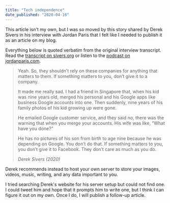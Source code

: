 ```yaml
---
title: "Tech independence"
date_published: "2020-04-16"
---
```


This article isn't my own, but I was so moved by this story shared by Derek Sivers in his interview with Jordan Paris that I felt like I needed to publish it as an article on my blog.

Everything below is quoted verbatim from the original interview transcript. Read the [transcript on sivers.org](https://sivers.org/2020-02-jordan) or listen to the [podcast on jordanparis.com](https://jordanparis.com/ep169/).

> Yeah. So, they shouldn’t rely on these companies for anything that matters to them. If something matters to you, don’t give it to a company.
> 
> It made me really sad. I had a friend in Singapore that, when his kid was nine years old, merged his personal and his Google apps like business Google accounts into one. Then suddenly, nine years of his family photos of his kid growing up were gone.
> 
> He emailed Google customer service, and they said no, there was the warning that when you merge your accounts. His wife was like, “What have you done?”
> 
> He has no pictures of his son from birth to age nine because he was depending on Google. You don’t do that. If something matters to you, you don’t give it to Facebook. They don’t care as much as you do.
> 
> <cite>Derek Sivers (2020)</cite>

Derek recommends instead to host your own server to store your images, videos, music, writing, and any data important to you.

I tried searching Derek's website for his server setup but could not find one. I could tweet him and hope that it prompts him to write one, but I think I can figure it out on my own. Once I do, I will publish a follow-up article.
